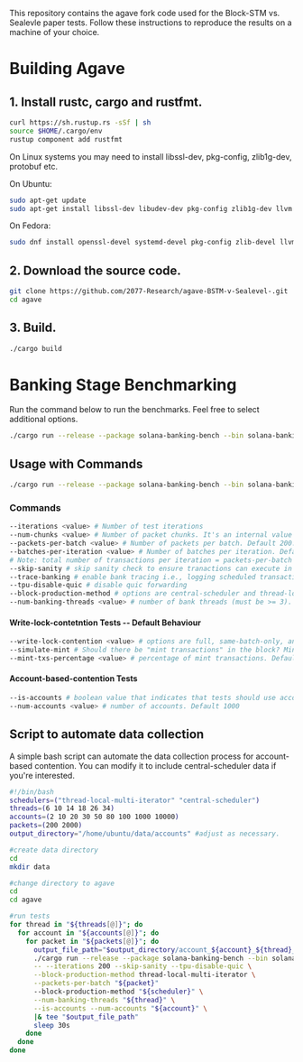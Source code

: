 This repository contains the agave fork code used for the Block-STM vs. Sealevle paper tests. Follow these instructions to reproduce the results on a machine of your choice.

# Building Agave

## **1. Install rustc, cargo and rustfmt.**

```bash
curl https://sh.rustup.rs -sSf | sh
source $HOME/.cargo/env
rustup component add rustfmt
```
On Linux systems you may need to install libssl-dev, pkg-config, zlib1g-dev, protobuf etc.

On Ubuntu:
```bash
sudo apt-get update
sudo apt-get install libssl-dev libudev-dev pkg-config zlib1g-dev llvm clang cmake make libprotobuf-dev protobuf-compiler
```

On Fedora:
```bash
sudo dnf install openssl-devel systemd-devel pkg-config zlib-devel llvm clang cmake make protobuf-devel protobuf-compiler perl-core
```

## **2. Download the source code.**

```bash
git clone https://github.com/2077-Research/agave-BSTM-v-Sealevel-.git
cd agave
```

## **3. Build.**

```bash
./cargo build
```

# Banking Stage Benchmarking

Run the command below to run the benchmarks. Feel free to select additional options.

```bash
./cargo run --release --package solana-banking-bench --bin solana-banking-bench
```

## Usage with Commands

```bash
./cargo run --release --package solana-banking-bench --bin solana-banking-bench -- --command(s)
```

### Commands
```bash
--iterations <value> # Number of test iterations
--num-chunks <value> # Number of packet chunks. It's an internal value with little to no significance to performance.
--packets-per-batch <value> # Number of packets per batch. Default 200.
--batches-per-iteration <value> # Number of batches per iteration. Default 5.
# Note: total number of transactions per iteration = packets-per-batch * batches-per-iteration
--skip-sanity # skip sanity check to ensure tranactions can execute in parallel.
--trace-banking # enable bank tracing i.e., logging scheduled transaction data. Can be used with @apfitzge's banking trace tool and graphia to vizualize prio-graphs. \
--tpu-disable-quic # disable quic forwarding
--block-production-method # options are central-scheduler and thread-local-multi-iterator. CS is default
--num-banking-threads <value> # number of bank threads (must be >= 3). Default 6 (2 Vote, 4 non-vote)  
```

#### Write-lock-contetntion Tests -- Default Behaviour
```bash
--write-lock-contention <value> # options are full, same-batch-only, and none. Default none \
--simulate-mint # Should there be "mint transactions" in the block? Mint transactions are transactions that have higher priority and lock the same account. \
--mint-txs-percentage <value> # percentage of mint transactions. Default 99  
```

#### Account-based-contention Tests
```bash
--is-accounts # boolean value that indicates that tests should use account-based contention. \
--num-accounts <value> # number of accounts. Default 1000  
```

## Script to automate data collection
A simple bash script can automate the data collection process for account-based contention. You can modify it to include central-scheduler data if you're interested.

```bash
#!/bin/bash
schedulers=("thread-local-multi-iterator" "central-scheduler")
threads=(6 10 14 18 26 34)
accounts=(2 10 20 30 50 80 100 1000 10000)
packets=(200 2000)
output_directory="/home/ubuntu/data/accounts" #adjust as necessary.

#create data directory
cd
mkdir data

#change directory to agave
cd
cd agave

#run tests
for thread in "${threads[@]}"; do
  for account in "${accounts[@]}"; do
    for packet in "${packets[@]}"; do
      output_file_path="$output_directory/account_${account}_${thread}_${packet}.txt"
      ./cargo run --release --package solana-banking-bench --bin solana-banking-bench \
      -- --iterations 200 --skip-sanity --tpu-disable-quic \
      --block-production-method thread-local-multi-iterator \
      --packets-per-batch "${packet}"
      --block-production-method "${scheduler}" \
      --num-banking-threads "${thread}" \
      --is-accounts --num-accounts "${account}" \
      |& tee "$output_file_path"
      sleep 30s
    done
  done
done
```
